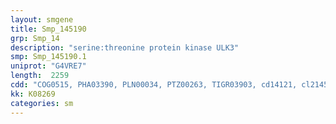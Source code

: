 ```yaml
---
layout: smgene
title: Smp_145190
grp: Smp_14
description: "serine:threonine protein kinase ULK3"
smp: Smp_145190.1
uniprot: "G4VRE7"
length:  2259
cdd: "COG0515, PHA03390, PLN00034, PTZ00263, TIGR03903, cd14121, cl21453, pfam00069, smart00220"
kk: K08269
categories: sm
---
```

